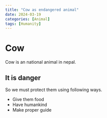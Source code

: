 ```yaml
---
title: "Cow as endangered animal"
date: 2024-03-19
categories: [Animal]
tags: [Humanity]
---
```


# Cow

Cow is an national animal in nepal.

## It is danger

So we must protect them using following ways.

- Give them food
- Have humankind
- Make proper guide
